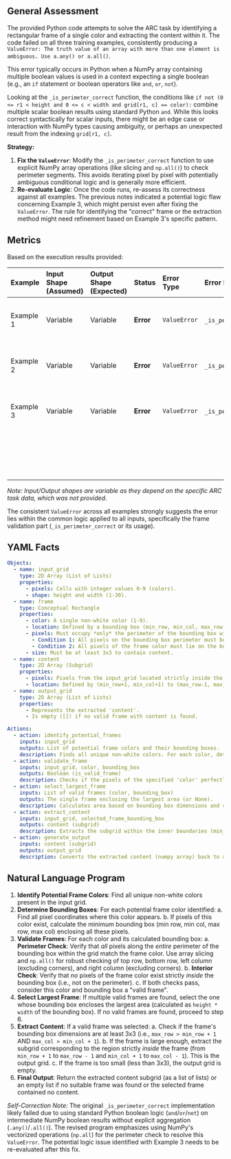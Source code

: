 ## General Assessment

The provided Python code attempts to solve the ARC task by identifying a rectangular frame of a single color and extracting the content within it. The code failed on all three training examples, consistently producing a `ValueError: The truth value of an array with more than one element is ambiguous. Use a.any() or a.all()`.

This error typically occurs in Python when a NumPy array containing multiple boolean values is used in a context expecting a single boolean (e.g., an `if` statement or boolean operators like `and`, `or`, `not`).

Looking at the `_is_perimeter_correct` function, the conditions like `if not (0 <= r1 < height and 0 <= c < width and grid[r1, c] == color):` combine multiple scalar boolean results using standard Python `and`. While this looks correct syntactically for scalar inputs, there might be an edge case or interaction with NumPy types causing ambiguity, or perhaps an unexpected result from the indexing `grid[r1, c]`.

**Strategy:**

1.  **Fix the `ValueError`**: Modify the `_is_perimeter_correct` function to use explicit NumPy array operations (like slicing and `np.all()`) to check perimeter segments. This avoids iterating pixel by pixel with potentially ambiguous conditional logic and is generally more efficient.
2.  **Re-evaluate Logic**: Once the code runs, re-assess its correctness against all examples. The previous notes indicated a potential logic flaw concerning Example 3, which might persist even after fixing the `ValueError`. The rule for identifying the "correct" frame or the extraction method might need refinement based on Example 3's specific pattern.

## Metrics

Based on the execution results provided:

| Example   | Input Shape (Assumed) | Output Shape (Expected) | Status    | Error Type    | Error Location Guess       | Notes                                    |
| :-------- | :-------------------- | :---------------------- | :-------- | :------------ | :------------------------- | :--------------------------------------- |
| Example 1 | Variable              | Variable                | **Error** | `ValueError`  | `_is_perimeter_correct`? | Failed during frame validation process.  |
| Example 2 | Variable              | Variable                | **Error** | `ValueError`  | `_is_perimeter_correct`? | Failed during frame validation process.  |
| Example 3 | Variable              | Variable                | **Error** | `ValueError`  | `_is_perimeter_correct`? | Failed during frame validation process.  |
|           |                       |                         |           |               |                            | *Logic might be incorrect even if runs.* |

*Note: Input/Output shapes are variable as they depend on the specific ARC task data, which was not provided.*

The consistent `ValueError` across all examples strongly suggests the error lies within the common logic applied to all inputs, specifically the frame validation part (`_is_perimeter_correct` or its usage).

## YAML Facts


```yaml
Objects:
  - name: input_grid
    type: 2D Array (List of Lists)
    properties:
      - pixels: Cells with integer values 0-9 (colors).
      - shape: height and width (1-30).
  - name: frame
    type: Conceptual Rectangle
    properties:
      - color: A single non-white color (1-9).
      - location: Defined by a bounding box (min_row, min_col, max_row, max_col).
      - pixels: Must occupy *only* the perimeter of the bounding box within the input_grid.
        - Condition 1: All pixels on the bounding box perimeter must be of the frame color.
        - Condition 2: All pixels of the frame color must lie on the bounding box perimeter (no pixels of this color inside).
      - size: Must be at least 3x3 to contain content.
  - name: content
    type: 2D Array (Subgrid)
    properties:
      - pixels: Pixels from the input_grid located strictly inside the frame boundary.
      - location: Defined by (min_row+1, min_col+1) to (max_row-1, max_col-1) relative to the frame's bounding box.
  - name: output_grid
    type: 2D Array (List of Lists)
    properties:
      - Represents the extracted 'content'.
      - Is empty ([]) if no valid frame with content is found.

Actions:
  - action: identify_potential_frames
    inputs: input_grid
    outputs: List of potential frame colors and their bounding boxes.
    description: Finds all unique non-white colors. For each color, determines the minimum bounding box containing all pixels of that color.
  - action: validate_frame
    inputs: input_grid, color, bounding_box
    outputs: Boolean (is_valid_frame)
    description: Checks if the pixels of the specified 'color' perfectly form *only* the perimeter of the 'bounding_box'. Uses conditions 1 and 2 defined under 'frame' properties.
  - action: select_largest_frame
    inputs: List of valid frames (color, bounding_box)
    outputs: The single frame enclosing the largest area (or None).
    description: Calculates area based on bounding box dimensions and selects the maximum.
  - action: extract_content
    inputs: input_grid, selected_frame_bounding_box
    outputs: content (subgrid)
    description: Extracts the subgrid within the inner boundaries (min_row+1:max_row, min_col+1:max_col) of the frame's bounding box. Handles cases where the frame is too small (less than 3x3) by returning an empty grid.
  - action: generate_output
    inputs: content (subgrid)
    outputs: output_grid
    description: Converts the extracted content (numpy array) back to a list of lists format. Returns an empty list if content is empty or no valid frame was found.

```


## Natural Language Program

1.  **Identify Potential Frame Colors**: Find all unique non-white colors present in the input grid.
2.  **Determine Bounding Boxes**: For each potential frame color identified:
    a. Find all pixel coordinates where this color appears.
    b. If pixels of this color exist, calculate the minimum bounding box (min row, min col, max row, max col) enclosing all these pixels.
3.  **Validate Frames**: For each color and its calculated bounding box:
    a. **Perimeter Check**: Verify that *all* pixels along the *entire* perimeter of the bounding box within the grid match the frame color. Use array slicing and `np.all()` for robust checking of top row, bottom row, left column (excluding corners), and right column (excluding corners).
    b. **Interior Check**: Verify that *no* pixels of the frame color exist strictly *inside* the bounding box (i.e., not on the perimeter).
    c. If both checks pass, consider this color and bounding box a "valid frame".
4.  **Select Largest Frame**: If multiple valid frames are found, select the one whose bounding box encloses the largest area (calculated as `height * width` of the bounding box). If no valid frames are found, proceed to step 6.
5.  **Extract Content**: If a valid frame was selected:
    a. Check if the frame's bounding box dimensions are at least 3x3 (i.e., `max_row > min_row + 1` AND `max_col > min_col + 1`).
    b. If the frame is large enough, extract the subgrid corresponding to the region strictly *inside* the frame (from `min_row + 1` to `max_row - 1` and `min_col + 1` to `max_col - 1`). This is the output grid.
    c. If the frame is too small (less than 3x3), the output grid is empty.
6.  **Final Output**: Return the extracted content subgrid (as a list of lists) or an empty list if no suitable frame was found or the selected frame contained no content.

*Self-Correction Note:* The original `_is_perimeter_correct` implementation likely failed due to using standard Python boolean logic (`and`/`or`/`not`) on intermediate NumPy boolean results without explicit aggregation (`.any()`/`.all()`). The revised program emphasizes using NumPy's vectorized operations (`np.all`) for the perimeter check to resolve this `ValueError`. The potential logic issue identified with Example 3 needs to be re-evaluated after this fix.